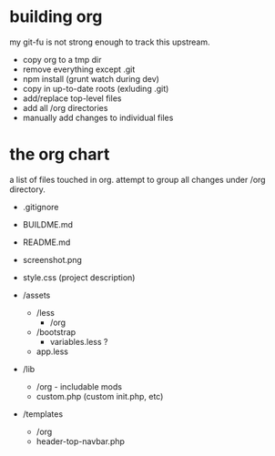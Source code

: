 building org
===
my git-fu is not strong enough to track this upstream.

* copy org to a tmp dir
* remove everything except .git
* npm install (grunt watch during dev)
* copy in up-to-date roots (exluding .git)
* add/replace top-level files
* add all /org directories
* manually add changes to individual files

the org chart
===
a list of files touched in org. attempt to group all changes under /org directory.

* .gitignore
* BUILDME.md
* README.md
* screenshot.png
* style.css (project description)

* /assets
	* /less
		* /org
	* /bootstrap
		* variables.less ?
	* app.less



* /lib
	* /org - includable mods
	* custom.php (custom init.php, etc)


* /templates
	* /org
	* header-top-navbar.php

